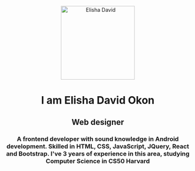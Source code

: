 <p align="center">
 <img width="200px" src="https://trexcruz.github.io/assets/img/IMG_16322090330371971.jpg" align="center" alt="Elisha David" />
 <h1 align="center">I am Elisha David Okon</h1>
 <h2 align="center">Web designer</h2>
<h3 align="center">A frontend developer with sound knowledge in Android development. Skilled in HTML, CSS, JavaScript, JQuery, React and Bootstrap. I've 3 years of experience in this area, studying Computer Science in CS50 Harvard</h3>
 </p>

